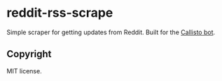 reddit-rss-scrape
=================

Simple scraper for getting updates from Reddit. Built for the [Callisto bot](https://bitbucket.org/msikma/callisto-bot).

## Copyright

MIT license.
